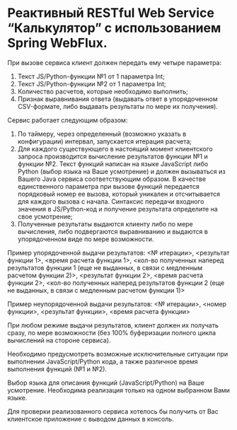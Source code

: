 # Реактивный RESTful Web Service “Калькулятор” с использованием Spring WebFlux.

При вызове сервиса клиент должен передать ему четыре параметра:
1. Текст JS/Python-функции №1 от 1 параметра Int;
2. Текст JS/Python-функции №2 от 1 параметра Int;
3. Количество расчетов, которые необходимо выполнить;
4. Признак выравнивания ответа (выдавать ответ в упорядоченном CSV-формате, либо выдавать результаты по мере их получения).

Сервис работает следующим образом:
1. По таймеру, через определенный (возможно указать в конфигурации) интервал, запускается итерация расчета;
2. Для каждого существующего в настоящий момент клиентского запроса производится вычисление результатов функции №1 и функции №2. Текст функций написан на языке JavaScript либо Python (выбор языка на Ваше усмотрение) и должен вызываться из Вашего Java сервиса соответствующим образом. В качестве единственного параметра при вызове функций передается порядковый номер ее вызова, который уникален и отсчитывается для каждого вызова с начала. Синтаксис передачи входного значения в JS/Python-код и получение результата определите на свое усмотрение;
3. Полученные результаты выдаются клиенту либо по мере вычисления, либо подвергаются выравниванию и выдаются в упорядоченном виде по мере возможности.

Пример упорядоченной выдачи результатов:
<№ итерации>, <результат функции 1>, <время расчета функции 1>, <кол-во полученных наперед результатов функции 1 (еще не выданных, в связи с медленным расчетом функции 2)>, <результат функции 2>, <время расчета функции 2>, <кол-во полученных наперед результатов функции 2 (еще не выданных, в связи с медленным расчетом функции 1)>

Пример неупорядоченной выдачи результатов:
<№ итерации>, <номер функции>, <результат функции>, <время расчета функции>

При любом режиме выдачи результатов, клиент должен их получать сразу, по мере возможности (без 100% буферизации полного цикла вычислений на стороне сервиса).

Необходимо предусмотреть возможные исключительные ситуации при выполнении JavaScript/Python кода, а также различное время выполнения функций (№1 и №2).

Выбор языка для описания функций (JavaScript/Python) на Ваше усмотрение. Необходима реализация только на одном выбранном Вами языке.

Для проверки реализованного сервиса хотелось бы получить от Вас клиентское приложение с выводом данных в консоль.
